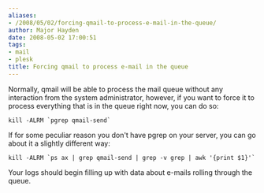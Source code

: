 ```yaml
---
aliases:
- /2008/05/02/forcing-qmail-to-process-e-mail-in-the-queue/
author: Major Hayden
date: 2008-05-02 17:00:51
tags:
- mail
- plesk
title: Forcing qmail to process e-mail in the queue
---
```


Normally, qmail will be able to process the mail queue without any interaction from the system administrator, however, if you want to force it to process everything that is in the queue right now, you can do so:

```
kill -ALRM `pgrep qmail-send`
```

If for some peculiar reason you don't have pgrep on your server, you can go about it a slightly different way:

```
kill -ALRM `ps ax | grep qmail-send | grep -v grep | awk '{print $1}'`
```

Your logs should begin filling up with data about e-mails rolling through the queue.